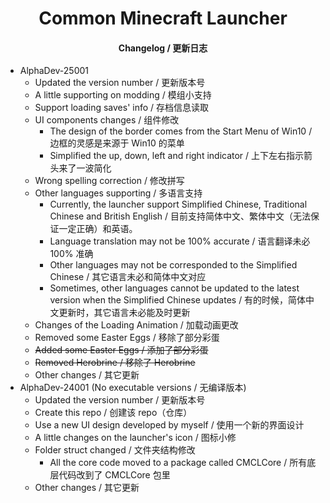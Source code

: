 <h1 align="center">Common Minecraft Launcher</h1>

<h4 align="center">Changelog / 更新日志</h4>

- AlphaDev-25001
    - Updated the version number / 更新版本号
    - A little supporting on modding / 模组小支持
    - Support loading saves' info / 存档信息读取
    - UI components changes / 组件修改
        - The design of the border comes from the Start Menu of Win10 / 边框的灵感是来源于 Win10 的菜单
        - Simplified the up, down, left and right indicator / 上下左右指示箭头来了一波简化
    - Wrong spelling correction / 修改拼写
    - Other languages supporting / 多语言支持
        - Currently, the launcher support Simplified Chinese, Traditional Chinese and British English /
          目前支持简体中文、繁体中文（无法保证一定正确）和英语。
        - Language translation may not be 100% accurate / 语言翻译未必 100% 准确
        - Other languages may not be corresponded to the Simplified Chinese / 其它语言未必和简体中文对应
        - Sometimes, other languages cannot be updated to the latest version when the Simplified Chinese updates /
          有的时候，简体中文更新时，其它语言未必能及时更新
    - Changes of the Loading Animation / 加载动画更改
    - Removed some Easter Eggs / 移除了部分彩蛋
    - ~~Added some Easter Eggs / 添加了部分彩蛋~~
    - ~~Removed Herobrine / 移除了 Herobrine~~
    - Other changes / 其它更新
- AlphaDev-24001 (No executable versions / 无编译版本)
    - Updated the version number / 更新版本号
    - Create this repo / 创建该 repo（仓库）
    - Use a new UI design developed by myself / 使用一个新的界面设计
    - A little changes on the launcher's icon / 图标小修
    - Folder struct changed / 文件夹结构修改
        - All the core code moved to a package called CMCLCore / 所有底层代码改到了 CMCLCore 包里
    - Other changes / 其它更新

